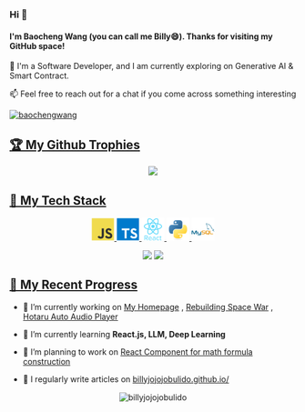 <h3 align="left">Hi 👋</h3>
<h4>I'm Baocheng Wang (you can call me Billy😄). Thanks for visiting my GitHub space!</h4>
<p>🔭 I'm a Software Developer, and I am currently exploring on Generative AI & Smart Contract.</p>
<p>📫 Feel free to reach out for a chat if you come across something interesting</p>
<p align="left"><a href="www.linkedin.com/in/baocheng-wang-504b351a5" target="blank"><img src="https://img.shields.io/twitter/follow/baochengwang?logo=twitter&style=for-the-badge" alt="baochengwang" /></a> </p>

<a href="https://github.com/ryo-ma/"><h2>🏆 My Github Trophies</h2></a>
<p align="center">
  <a href="https://github.com/ryo-ma/github-profile-trophy">
  <img width=600 src="https://github-profile-trophy-git-master-billyjojojobulidos-projects.vercel.app/?username=billyjojojobulido&column=5&theme=juicyfresh&no-frame=true"/>
  </a>
</p>

<a href="https://billyjojojobulido.github.io/"><h2>🔮 My Tech Stack</h2></a>

<p align="center"> 
  <a href="https://developer.mozilla.org/en-US/docs/Web/JavaScript" target="_blank" rel="noreferrer"> <img src="https://raw.githubusercontent.com/devicons/devicon/master/icons/javascript/javascript-original.svg" alt="javascript" width="40" height="40"/> </a> 
  <a href="https://www.typescriptlang.org/" target="_blank" rel="noreferrer"> <img src="https://raw.githubusercontent.com/devicons/devicon/master/icons/typescript/typescript-original.svg" alt="typescript" width="40" height="40"/> </a> 
  <a href="https://reactjs.org/" target="_blank" rel="noreferrer"> <img src="https://raw.githubusercontent.com/devicons/devicon/master/icons/react/react-original-wordmark.svg" alt="react" width="40" height="40"/> </a> 
  <a href="https://www.python.org" target="_blank" rel="noreferrer"> <img src="https://raw.githubusercontent.com/devicons/devicon/master/icons/python/python-original.svg" alt="python" width="40" height="40"/> </a> 
  <a href="https://www.mysql.com/" target="_blank" rel="noreferrer"> <img src="https://raw.githubusercontent.com/devicons/devicon/master/icons/mysql/mysql-original-wordmark.svg" alt="mysql" width="40" height="40"/> </a>


<div align="center">
  <img height="170" src="https://github-readme-stats-git-master-billyjojojobulidos-projects.vercel.app/api/top-langs/?username=billyjojojobulido&layout=compact" />
  <img height="170" src="https://github-readme-stats-git-master-billyjojojobulidos-projects.vercel.app/api?username=billyjojojobulido&count_private=true&include_all_commits=true" />
</div>

<a href="https://billyjojojobulido.github.io/"><h2>🎯 My Recent Progress</h2></a>

- 🔭 I’m currently working on [My Homepage](https://github.com/billyjojojobulido/billyjojojobulido.github.io) , [Rebuilding Space War](https://github.com/billyjojojobulido/cocos-space-war) , [Hotaru Auto Audio Player](https://github.com/billyjojojobulido/hotaru)

- 🌱 I’m currently learning **React.js, LLM, Deep Learning**

- 🎯 I’m planning to work on [React Component for math formula construction](https://github.com/billyjojojobulido/react-math-ui)

- 📝 I regularly write articles on [billyjojojobulido.github.io/](billyjojojobulido.github.io/)


<p align="center"><img align="center" src="https://github-readme-streak-stats.herokuapp.com/?user=billyjojojobulido&" alt="billyjojojobulido" /></p>
